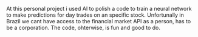 At this personal project i used AI to polish a code to train a neural network to make predictions for day trades on an specific stock. Unfortunally in Brazil we cant have access to the financial market API as a person, has to be a corporation. The code, ohterwise, is fun
and good to do.
